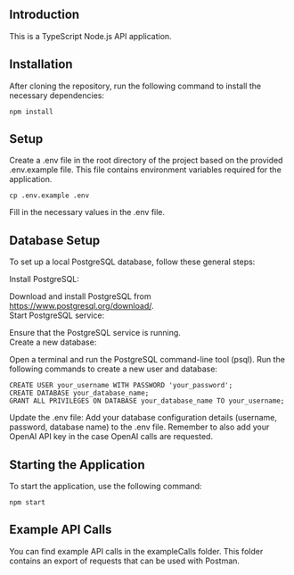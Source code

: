 ## Introduction
This is a TypeScript Node.js API application.


## Installation
After cloning the repository, run the following command to install the necessary dependencies:
```
npm install
```  


## Setup
Create a .env file in the root directory of the project based on the provided .env.example file. This file contains environment variables required for the application.
```
cp .env.example .env
```
Fill in the necessary values in the .env file.  


## Database Setup
To set up a local PostgreSQL database, follow these general steps:

Install PostgreSQL:  

Download and install PostgreSQL from https://www.postgresql.org/download/.  
Start PostgreSQL service:  
 
Ensure that the PostgreSQL service is running.  
Create a new database:  

Open a terminal and run the PostgreSQL command-line tool (psql).
Run the following commands to create a new user and database:
```
CREATE USER your_username WITH PASSWORD 'your_password';
CREATE DATABASE your_database_name;
GRANT ALL PRIVILEGES ON DATABASE your_database_name TO your_username;
```
Update the .env file:
Add your database configuration details (username, password, database name) to the .env file.
Remember to also add your OpenAI API key in the case OpenAI calls are requested.


## Starting the Application
To start the application, use the following command:
```
npm start
```

## Example API Calls
You can find example API calls in the exampleCalls folder. This folder contains an export of requests that can be used with Postman.



